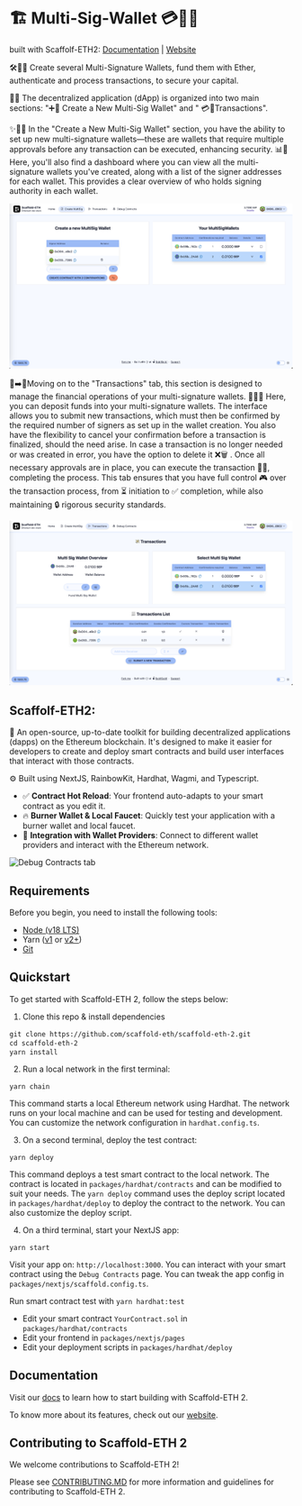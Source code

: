 # 🏗 Multi-Sig-Wallet 💳🔐💼

built with Scaffolf-ETH2: <a href="https://docs.scaffoldeth.io">Documentation</a> | <a href="https://scaffoldeth.io">Website</a>

🛠️🔐💼 Create several Multi-Signature Wallets, fund them with Ether, authenticate and process transactions, to secure your capital.

📲🌐 The decentralized application (dApp) is organized into two main sections: "➕🔐 Create a New Multi-Sig Wallet" and " 💳💬Transactions".

✨🔐💼 In the "Create a New Multi-Sig Wallet" section, you have the ability to set up new multi-signature wallets—these are wallets that require multiple approvals before any transaction can be executed, enhancing security.
📊👀 Here, you'll also find a dashboard where you can view all the multi-signature wallets you've created, along with a list of the signer addresses for each wallet. This provides a clear overview of who holds signing authority in each wallet.

![Create Multi Sig Wallet tab](https://github.com/phipsae/multi-sig-wallet-new/blob/main/packages/nextjs/components/assets/imagesReadMe/createContractTab.png)

💸➡️📃Moving on to the "Transactions" tab, this section is designed to manage the financial operations of your multi-signature wallets.
📝✅🚫 Here, you can deposit funds into your multi-signature wallets. The interface allows you to submit new transactions, which must then be confirmed by the required number of signers as set up in the wallet creation. You also have the flexibility to cancel your confirmation before a transaction is finalized, should the need arise. In case a transaction is no longer needed or was created in error, you have the option to delete it ❌🗑️ . Once all necessary approvals are in place, you can execute the transaction 🏁🔏, completing the process.
This tab ensures that you have full control 🎮 over the transaction process, from ⏳ initiation to ✅ completion, while also maintaining 🔒 rigorous security standards.

![Transactions tab](https://github.com/phipsae/multi-sig-wallet-new/blob/main/packages/nextjs/components/assets/imagesReadMe/transactionsTab.png)

<h2>Scaffolf-ETH2:</h2>

🧪 An open-source, up-to-date toolkit for building decentralized applications (dapps) on the Ethereum blockchain. It's designed to make it easier for developers to create and deploy smart contracts and build user interfaces that interact with those contracts.

⚙️ Built using NextJS, RainbowKit, Hardhat, Wagmi, and Typescript.

- ✅ **Contract Hot Reload**: Your frontend auto-adapts to your smart contract as you edit it.
- 🔥 **Burner Wallet & Local Faucet**: Quickly test your application with a burner wallet and local faucet.
- 🔐 **Integration with Wallet Providers**: Connect to different wallet providers and interact with the Ethereum network.

![Debug Contracts tab](https://github.com/scaffold-eth/scaffold-eth-2/assets/55535804/1171422a-0ce4-4203-bcd4-d2d1941d198b)

## Requirements

Before you begin, you need to install the following tools:

- [Node (v18 LTS)](https://nodejs.org/en/download/)
- Yarn ([v1](https://classic.yarnpkg.com/en/docs/install/) or [v2+](https://yarnpkg.com/getting-started/install))
- [Git](https://git-scm.com/downloads)

## Quickstart

To get started with Scaffold-ETH 2, follow the steps below:

1. Clone this repo & install dependencies

```
git clone https://github.com/scaffold-eth/scaffold-eth-2.git
cd scaffold-eth-2
yarn install
```

2. Run a local network in the first terminal:

```
yarn chain
```

This command starts a local Ethereum network using Hardhat. The network runs on your local machine and can be used for testing and development. You can customize the network configuration in `hardhat.config.ts`.

3. On a second terminal, deploy the test contract:

```
yarn deploy
```

This command deploys a test smart contract to the local network. The contract is located in `packages/hardhat/contracts` and can be modified to suit your needs. The `yarn deploy` command uses the deploy script located in `packages/hardhat/deploy` to deploy the contract to the network. You can also customize the deploy script.

4. On a third terminal, start your NextJS app:

```
yarn start
```

Visit your app on: `http://localhost:3000`. You can interact with your smart contract using the `Debug Contracts` page. You can tweak the app config in `packages/nextjs/scaffold.config.ts`.

Run smart contract test with `yarn hardhat:test`

- Edit your smart contract `YourContract.sol` in `packages/hardhat/contracts`
- Edit your frontend in `packages/nextjs/pages`
- Edit your deployment scripts in `packages/hardhat/deploy`

## Documentation

Visit our [docs](https://docs.scaffoldeth.io) to learn how to start building with Scaffold-ETH 2.

To know more about its features, check out our [website](https://scaffoldeth.io).

## Contributing to Scaffold-ETH 2

We welcome contributions to Scaffold-ETH 2!

Please see [CONTRIBUTING.MD](https://github.com/scaffold-eth/scaffold-eth-2/blob/main/CONTRIBUTING.md) for more information and guidelines for contributing to Scaffold-ETH 2.
